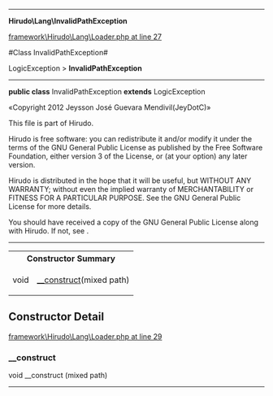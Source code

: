 

- - -

**Hirudo\Lang\InvalidPathException**


<a href="https://github.com/JeyDotC/Hirudo/blob/make-composer-compatible/framework/Hirudo/Lang/Loader.php#L27" target='_blank'>framework\Hirudo\Lang\Loader.php at line 27</a>

#Class InvalidPathException#

LogicException &gt; **InvalidPathException**




- - -

<p><strong>public  class</strong> <span>InvalidPathException</span>
<strong>extends</strong> LogicException

</p>

<div class="comment" id="overview_description"><p>«Copyright 2012 Jeysson José Guevara Mendivil(JeyDotC)»</p><p>This file is part of Hirudo.</p><p>Hirudo is free software: you can redistribute it and/or modify
it under the terms of the GNU General Public License as published by
the Free Software Foundation, either version 3 of the License, or
(at your option) any later version.</p><p>Hirudo is distributed in the hope that it will be useful,
but WITHOUT ANY WARRANTY; without even the implied warranty of
MERCHANTABILITY or FITNESS FOR A PARTICULAR PURPOSE.  See the
GNU General Public License for more details.</p><p>You should have received a copy of the GNU General Public License
along with Hirudo.  If not, see <http://www.gnu.org/licenses/>.</p></div>



<hr />

<table id="summary_constructor">
<tr><th colspan="2">Constructor Summary</th></tr>
<tr>
<td><span class='k'></span> <span class='nx'>void</span></td>
<td class="description"><p class="name"><a href="#__construct">__construct</a>(mixed path)</p></td>
</tr>
</table>

<h2>Constructor Detail</h2>


<a href="https://github.com/JeyDotC/Hirudo/blob/make-composer-compatible/framework/Hirudo/Lang/Loader.php#L29" target='_blank'>framework\Hirudo\Lang\Loader.php at line 29</a>

<h3 id="__construct">__construct</h3>
<span class='k'></span> <span class='nx'>void</span> <span class='nf'>__construct</span> (mixed path)

<div class="details">

</div>

- - -

